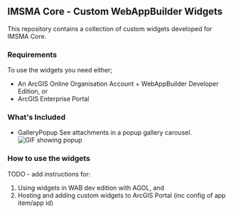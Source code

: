 ## IMSMA Core - Custom WebAppBuilder Widgets

This repository contains a collection of custom widgets developed for IMSMA Core.  

### Requirements

To use the widgets you need either;

* An ArcGIS Online Organisation Account + WebAppBuilder Developer Edition, or
* ArcGIS Enterprise Portal

### What's Included

* GalleryPopup
  See attachments in a popup gallery carousel. 
  ![GIF showing popup](./popup_example.gif)


### How to use the widgets

TODO - add instructions for:

1. Using widgets in WAB dev edition with AGOL, and
2. Hosting and adding custom widgets to ArcGIS Portal (inc config of app
   item/app id)
